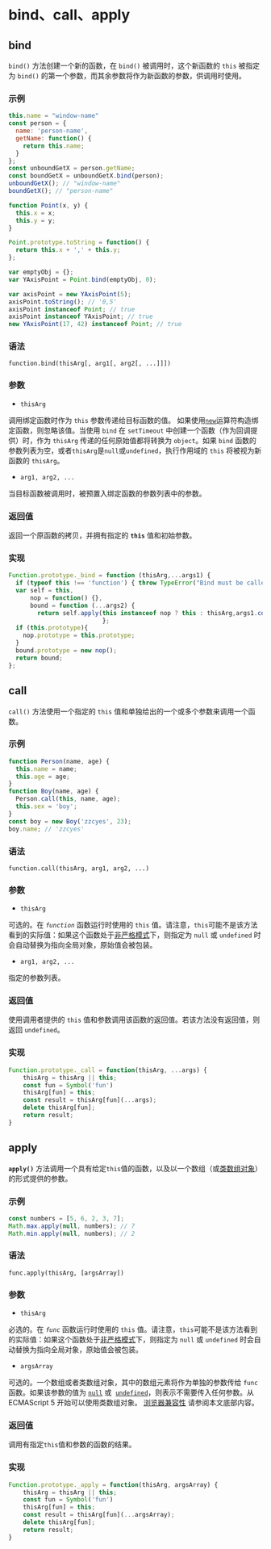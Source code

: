# bind、call、apply

## bind
`bind()` 方法创建一个新的函数，在 `bind()` 被调用时，这个新函数的 `this` 被指定为 `bind()` 的第一个参数，而其余参数将作为新函数的参数，供调用时使用。

### 示例
```javascript
this.name = "window-name"
const person = {
  name: 'person-name',
  getName: function() {
    return this.name;
  }
};
const unboundGetX = person.getName;
const boundGetX = unboundGetX.bind(person);
unboundGetX(); // "window-name"
boundGetX(); // "person-name"
```
```javascript
function Point(x, y) {
  this.x = x;
  this.y = y;
}

Point.prototype.toString = function() {
  return this.x + ',' + this.y;
};

var emptyObj = {};
var YAxisPoint = Point.bind(emptyObj, 0);

var axisPoint = new YAxisPoint(5);
axisPoint.toString(); // '0,5'
axisPoint instanceof Point; // true
axisPoint instanceof YAxisPoint; // true
new YAxisPoint(17, 42) instanceof Point; // true
```

### 语法
```
function.bind(thisArg[, arg1[, arg2[, ...]]])
```

### 参数

- `thisArg`

调用绑定函数时作为 `this` 参数传递给目标函数的值。 如果使用[`new`](https://developer.mozilla.org/zh-CN/docs/Web/JavaScript/Reference/Operators/new)运算符构造绑定函数，则忽略该值。当使用 `bind` 在 `setTimeout` 中创建一个函数（作为回调提供）时，作为 `thisArg` 传递的任何原始值都将转换为 `object`。如果 `bind` 函数的参数列表为空，或者`thisArg`是`null`或`undefined`，执行作用域的 `this` 将被视为新函数的 `thisArg`。

- `arg1, arg2, ...`

当目标函数被调用时，被预置入绑定函数的参数列表中的参数。

### 返回值
返回一个原函数的拷贝，并拥有指定的 **`this`** 值和初始参数。

### 实现
```javascript
Function.prototype._bind = function (thisArg,...args1) {
  if (typeof this !== 'function') { throw TypeError("Bind must be called on a function"); }
  var self = this,
      nop = function() {},
      bound = function (...args2) {
        return self.apply(this instanceof nop ? this : thisArg,args1.concat(args2);
                          };
  if (this.prototype){
    nop.prototype = this.prototype;
  }
  bound.prototype = new nop();
  return bound;
};
```

## call
`call()` 方法使用一个指定的 `this` 值和单独给出的一个或多个参数来调用一个函数。

### 示例
```javascript
function Person(name, age) {
  this.name = name;
  this.age = age;
}
function Boy(name, age) {
  Person.call(this, name, age);
  this.sex = 'boy';
}
const boy = new Boy('zzcyes', 23);
boy.name; // 'zzcyes'
```

### 语法
```
function.call(thisArg, arg1, arg2, ...)
```

### 参数

- `thisArg`

可选的。在 _`function`_ 函数运行时使用的 `this` 值。请注意，`this`可能不是该方法看到的实际值：如果这个函数处于[非严格模式](https://developer.mozilla.org/zh-CN/docs/Web/JavaScript/Reference/Strict_mode)下，则指定为 `null` 或 `undefined` 时会自动替换为指向全局对象，原始值会被包装。

- `arg1, arg2, ...`

指定的参数列表。

### 返回值
使用调用者提供的 `this` 值和参数调用该函数的返回值。若该方法没有返回值，则返回 `undefined`。

### 实现
```javascript
Function.prototype._call = function(thisArg, ...args) {
  	thisArg = thisArg || this;
  	const fun = Symbol('fun')
    thisArg[fun] = this;
    const result = thisArg[fun](...args);
    delete thisArg[fun];
    return result;
}
```

## apply
**`apply()`** 方法调用一个具有给定`this`值的函数，以及以一个数组（或[类数组对象](https://developer.mozilla.org/zh-CN/docs/Web/JavaScript/Guide/Indexed_collections#Working_with_array-like_objects)）的形式提供的参数。

### 示例
```javascript
const numbers = [5, 6, 2, 3, 7];
Math.max.apply(null, numbers); // 7
Math.min.apply(null, numbers); // 2
```

### 语法
```
func.apply(thisArg, [argsArray])
```

### 参数

- `thisArg`

必选的。在 _`func`_ 函数运行时使用的 `this` 值。请注意，`this`可能不是该方法看到的实际值：如果这个函数处于[非严格模式](https://developer.mozilla.org/zh-CN/docs/Web/JavaScript/Reference/Strict_mode)下，则指定为 `null` 或 `undefined` 时会自动替换为指向全局对象，原始值会被包装。


- `argsArray`

可选的。一个数组或者类数组对象，其中的数组元素将作为单独的参数传给 `func` 函数。如果该参数的值为 [`null`](https://developer.mozilla.org/zh-CN/docs/Web/JavaScript/Reference/Global_Objects/null) 或  [`undefined`](https://developer.mozilla.org/zh-CN/docs/Web/JavaScript/Reference/Global_Objects/undefined)，则表示不需要传入任何参数。从ECMAScript 5 开始可以使用类数组对象。 [浏览器兼容性](https://developer.mozilla.org/zh-CN/docs/Web/JavaScript/Reference/Global_Objects/Function/apply#Browser_compatibility) 请参阅本文底部内容。

### 返回值
调用有指定`this`值和参数的函数的结果。

### 实现
```javascript
Function.prototype._apply = function(thisArg, argsArray) {
  	thisArg = thisArg || this;
    const fun = Symbol('fun')
    thisArg[fun] = this;
    const result = thisArg[fun](...argsArray);
    delete thisArg[fun];
    return result;
}
```


